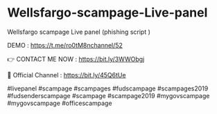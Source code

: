# Wellsfargo-scampage-Live-panel



Wellsfargo scampage Live panel (phishing script )

DEMO : https://t.me/ro0tM8nchannel/52

👉 CONTACT ME NOW : https://bit.ly/3WWObgj

📌 Official Channel : https://bit.ly/45Q6tUe

#livepanel
#scampage #scampages #fudscampage #scampages2019 #fudsenderscampage #scampage #scampage2019 #mygovscampage #mygovscampage #officescampage
